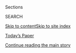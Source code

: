 <div id="app">

<div>

<div class="NYTAppHideMasthead css-1r6wvpq e1suatyy0">

<div class="section css-ui9rw0 e1suatyy2">

<div class="css-eph4ug er09x8g0">

<div class="css-6n7j50">

</div>

<span class="css-1dv1kvn">Sections</span>

<div class="css-10488qs">

<span class="css-1dv1kvn">SEARCH</span>

</div>

[Skip to content](#site-content)[Skip to site
index](#site-index)

</div>

<div class="css-10698na e1huz5gh0">

</div>

</div>

<div id="masthead-bar-one" class="section hasLinks css-15hmgas e1csuq9d3">

<div class="css-uqyvli e1csuq9d0">

</div>

<div class="css-1uqjmks e1csuq9d1">

</div>

<div class="css-9e9ivx">

[](https://myaccount.nytimes3xbfgragh.onion/auth/login?response_type=cookie&client_id=vi)

</div>

<div class="css-1bvtpon e1csuq9d2">

[Today’s Paper](https://www.nytimes3xbfgragh.onion/section/todayspaper)

</div>

</div>

</div>

</div>

<div data-aria-hidden="false">

<div id="site-content" data-role="main">

<div id="top-wrapper" class="css-15p45cc eaca97t0" type="top">

<div id="top-slug" class="css-19x0jxb eaca97t1" hidden="">

Advertisement

</div>

[Continue reading the main
story](#after-top)

<div class="ad top-wrapper" style="text-align:center;height:100%;display:block;min-height:90px">

<div id="top" class="place-ad" data-position="top" data-size-key="top">

</div>

</div>

<div id="after-top">

</div>

</div>

<div id="byline" class="section css-15h4p1b e9abtgs0">

<div class="css-1j21atc e1svk9qx1">

<div class="css-nfcc9b e1svk9qx3">

<div class="css-vl9dhg e1svk9qx5">

<div class="css-1nrhkj6 e1svk9qx6">

# Katie Thomas

</div>

## <span></span>

Katie Thomas has been a reporter for The New York Times since 2008. She
currently covers the business of health care, with a focus on the drug
industry. She has spent the last few years reporting on the issue of
high drug prices.

<span class="css-dd5dyy">More**</span>

</div>

</div>

</div>

<div>

<div id="mid1-wrapper" class="css-1mn4oms eaca97t0" type="rank">

<div id="mid1-slug" class="css-1tag3rd eaca97t1">

Advertisement

</div>

[Continue reading the main
story](#after-mid1)

<div id="mid1" class="ad mid1-wrapper" style="text-align:center;height:100%;display:block">

</div>

<div id="after-mid1">

</div>

</div>

</div>

<div class="css-185go5a e1o5byef0">

<div class="css-15cbhtu">

  - [Latest](#stream-panel)
  - <span class="css-6n7j50">Search</span>
    <div class="control">
    <div class="label-container css-1dv1kvn">
    Search
    </div>
    <div class="css-wm4t3d">
    **<span id="clear-search-input" class="css-1dv1kvn">Clear this text
    input</span>
    </div>
    </div>
    <span class="css-1iovbfw"></span>

<div id="stream-panel" class="section css-8msx5b e1jz0cab1">

<div class="css-13mho3u">

1.  
    
    <div class="css-1cp3ece">
    
    <div class="css-1l4spti">
    
    [](/2020/08/14/health/covid-19-antibody-treatments.html)
    
    <div class="css-79elbk">
    
    ![](https://static01.graylady3jvrrxbe.onion/images/2020/08/14/science/14VIRUS-TRIALS1/14VIRUS-TRIALS1-thumbWide-v2.jpg?quality=75&auto=webp&disable=upscale)
    
    </div>
    
    ## Clinical Trials of Coronavirus Drugs Are Taking Longer Than Expected
    
    Antibody trials sponsored by Regeneron and Eli Lilly are off to a
    slow start because of a dearth of tests, overwhelmed hospitals and
    reluctant patients.
    
    <div class="css-1nqbnmb ea5icrr0">
    
    By <span class="css-1n7hynb">Katie
    Thomas</span>
    
    </div>
    
    </div>
    
    <div class="css-1lc2l26 e1xfvim33">
    
    </div>
    
    </div>

2.  
    
    <div class="css-1cp3ece">
    
    <div class="css-1l4spti">
    
    [](/es/2020/08/07/espanol/ciencia-y-tecnologia/plasma-convaleciente-coronavirus.html)
    
    <div class="css-79elbk">
    
    ![](https://static01.graylady3jvrrxbe.onion/images/2020/07/31/science/05virus-plasma-ES-00/31VIRUS-PLASMA1-thumbWide.jpg?quality=75&auto=webp&disable=upscale)
    
    </div>
    
    ## El tratamiento de plasma: Trump lo elogia y los investigadores luchan por finalizar estudios que prueben su eficacia
    
    Miles de pacientes de la COVID-19 han sido tratados con plasma
    sanguíneo de personas que se han recuperado del virus. Sin embargo,
    el tratamiento aún no ha sido probado en ensayos clínicos rigurosos.
    
    <div class="css-1nqbnmb ea5icrr0">
    
    By <span class="css-1n7hynb">Katie Thomas <span>and</span> Noah
    Weiland</span>
    
    </div>
    
    <div class="css-185051n">
    
    [Read in
    English](https://www.nytimes3xbfgragh.onion/2020/08/04/health/trump-plasma.html "Read in English")
    
    </div>
    
    </div>
    
    <div class="css-1lc2l26 e1xfvim33">
    
    </div>
    
    </div>

3.  
    
    <div class="css-1cp3ece">
    
    <div class="css-1l4spti">
    
    [](/2020/08/04/health/trump-plasma.html)
    
    <div class="css-79elbk">
    
    ![](https://static01.graylady3jvrrxbe.onion/images/2020/07/31/science/31VIRUS-PLASMA1/31VIRUS-PLASMA1-thumbWide.jpg?quality=75&auto=webp&disable=upscale)
    
    </div>
    
    ## As Trump Praises Plasma, Researchers Struggle to Finish Critical Studies
    
    Thousands of Covid-19 patients have been treated with blood plasma
    outside of rigorous clinical trials — hampering research that would
    have shown whether the therapy worked.
    
    <div class="css-1nqbnmb ea5icrr0">
    
    By <span class="css-1n7hynb">Katie Thomas <span>and</span> Noah
    Weiland</span>
    
    </div>
    
    <div class="css-185051n">
    
    [Leer en
    español](https://www.nytimes3xbfgragh.onion/es/2020/08/07/espanol/ciencia-y-tecnologia/plasma-convaleciente-coronavirus.html "Read in Spanish")
    
    </div>
    
    </div>
    
    <div class="css-1lc2l26 e1xfvim33">
    
    </div>
    
    </div>

4.  
    
    <div class="css-1cp3ece">
    
    <div class="css-1l4spti">
    
    [](/2020/08/04/health/covid-19-vaccine-novavax.html)
    
    <div class="css-79elbk">
    
    ![](https://static01.graylady3jvrrxbe.onion/images/2020/08/04/science/04VIRUS-NOVAVAX1/04VIRUS-NOVAVAX1-thumbWide.jpg?quality=75&auto=webp&disable=upscale)
    
    </div>
    
    ## Scientists Are Optimistic About New Vaccine Studies From Novavax
    
    The company has received a $1.6 billion grant from the government’s
    Operation Warp Speed to have 100 million doses ready by early 2021.
    
    <div class="css-1nqbnmb ea5icrr0">
    
    By <span class="css-1n7hynb">Carl Zimmer <span>and</span> Katie
    Thomas</span>
    
    </div>
    
    </div>
    
    <div class="css-1lc2l26 e1xfvim33">
    
    </div>
    
    </div>

5.  
    
    <div class="css-1cp3ece">
    
    <div class="css-1l4spti">
    
    [](/2020/08/02/us/politics/coronavirus-vaccine.html)
    
    <div class="css-79elbk">
    
    ![](https://static01.graylady3jvrrxbe.onion/images/2020/08/02/us/politics/02dc-virus-vaccine-trump/02dc-virus-vaccine-trump-thumbWide.jpg?quality=75&auto=webp&disable=upscale)
    
    </div>
    
    ## Scientists Worry About Political Influence Over Coronavirus Vaccine Project
    
    Operation Warp Speed has moved along at a rapid clip. But some
    people involved in the process fear pressure to deliver an October
    surprise for President Trump.
    
    <div class="css-1nqbnmb ea5icrr0">
    
    By <span class="css-1n7hynb">Sharon LaFraniere, Katie Thomas, Noah
    Weiland, Peter Baker <span>and</span> Annie
    Karni</span>
    
    </div>
    
    </div>
    
    <div class="css-1lc2l26 e1xfvim33">
    
    </div>
    
    </div>

6.  
    
    <div class="css-1cp3ece">
    
    <div class="css-1l4spti">
    
    [](/2020/07/31/health/covid-19-vaccine-sanofi-gsk.html)
    
    <div class="css-79elbk">
    
    ![](https://static01.graylady3jvrrxbe.onion/images/2020/07/31/science/31VIRUS-SANOFI1/31VIRUS-SANOFI1-thumbWide.jpg?quality=75&auto=webp&disable=upscale)
    
    </div>
    
    ## Sanofi and GlaxoSmithKline Snag Biggest Coronavirus Vaccine Deal Yet
    
    The arrangement brings the Trump administration’s investment in
    coronavirus vaccine projects to more than $8 billion. The head of
    the federal effort is a former GSK executive.
    
    <div class="css-1nqbnmb ea5icrr0">
    
    By <span class="css-1n7hynb">Katie
    Thomas</span>
    
    </div>
    
    </div>
    
    <div class="css-1lc2l26 e1xfvim33">
    
    </div>
    
    </div>

7.  
    
    <div class="css-1cp3ece">
    
    <div class="css-1l4spti">
    
    [](/2020/07/24/us/politics/trump-drug-prices-coronavirus.html)
    
    <div class="css-79elbk">
    
    ![](https://static01.graylady3jvrrxbe.onion/images/2020/08/23/us/politics/23dc-virus-drugprices/merlin_174915654_c7a3e9eb-7663-4f44-8f43-780e9928cf2e-thumbWide.jpg?quality=75&auto=webp&disable=upscale)
    
    </div>
    
    ## As He Woos Drugmakers on Virus, Trump Demands Drug Price Controls
    
    President Trump is trying to revive a 2016 campaign promise to
    control the rising price of medicines, but new executive orders are
    coming when he needs drugmakers to deliver coronavirus treatments.
    
    <div class="css-1nqbnmb ea5icrr0">
    
    By <span class="css-1n7hynb">Margot Sanger-Katz, Noah Weiland
    <span>and</span> Katie
    Thomas</span>
    
    </div>
    
    </div>
    
    <div class="css-1lc2l26 e1xfvim33">
    
    </div>
    
    </div>

8.  
    
    <div class="css-1cp3ece">
    
    <div class="css-1l4spti">
    
    [](/2020/07/16/health/coronavirus-vaccine-novavax.html)
    
    <div class="css-79elbk">
    
    ![](https://static01.graylady3jvrrxbe.onion/images/2020/07/15/science/15VIRUS-NOVAVAX1/15VIRUS-NOVAVAX1-thumbWide.jpg?quality=75&auto=webp&disable=upscale)
    
    </div>
    
    ## How a Struggling Company Won $1.6 Billion to Make a Coronavirus Vaccine
    
    Novavax just received the Trump administration’s largest vaccine
    contract. In the Maryland company’s 33-year history, it has never
    brought a vaccine to market.
    
    <div class="css-1nqbnmb ea5icrr0">
    
    By <span class="css-1n7hynb">Katie Thomas <span>and</span> Megan
    Twohey</span>
    
    </div>
    
    </div>
    
    <div class="css-1lc2l26 e1xfvim33">
    
    </div>
    
    </div>

9.  
    
    <div class="css-1cp3ece">
    
    <div class="css-1l4spti">
    
    [](/2020/07/09/health/regeneron-monoclonal-antibodies.html)
    
    <div class="css-79elbk">
    
    ![](https://static01.graylady3jvrrxbe.onion/images/2020/07/08/science/00virus-regeneron01/00virus-regeneron01-thumbWide.jpg?quality=75&auto=webp&disable=upscale)
    
    </div>
    
    ## These Scientists Raced to Find a Covid-19 Drug. Then the Virus Found Them.
    
    This spring, researchers at Regeneron’s Westchester headquarters
    found themselves in one of the country’s first coronavirus hot
    spots.
    
    <div class="css-1nqbnmb ea5icrr0">
    
    By <span class="css-1n7hynb">Katie
    Thomas</span>
    
    </div>
    
    </div>
    
    <div class="css-1lc2l26 e1xfvim33">
    
    </div>
    
    </div>

10. 
    
    <div class="css-1cp3ece">
    
    <div class="css-1l4spti">
    
    [](/2020/07/07/health/novavax-coronavirus-vaccine-warp-speed.html)
    
    <div class="css-79elbk">
    
    ![](https://static01.graylady3jvrrxbe.onion/images/2020/07/06/science/06virus-warpspeed/06virus-warpspeed-thumbWide.jpg?quality=75&auto=webp&disable=upscale)
    
    </div>
    
    ## U.S. Will Pay $1.6 Billion to Novavax for Coronavirus Vaccine
    
    The Maryland-based company, which has never brought a product to
    market before, just made the biggest deal to date with the Trump
    administration’s Operation Warp Speed.
    
    <div class="css-1nqbnmb ea5icrr0">
    
    By <span class="css-1n7hynb">Katie Thomas</span>
    
    </div>
    
    </div>
    
    <div class="css-1lc2l26 e1xfvim33">
    
    </div>
    
    </div>

<div class="css-13mho3u">

<div class="css-1t62hi8">

<div class="css-1stvaey">

Show
More

<div>

<div style="border:0;clip:rect(0 0 0 0);height:1px;margin:-1px;overflow:hidden;white-space:nowrap;padding:0;width:1px;position:absolute" data-role="log" data-aria-live="assertive">

</div>

<div style="border:0;clip:rect(0 0 0 0);height:1px;margin:-1px;overflow:hidden;white-space:nowrap;padding:0;width:1px;position:absolute" data-role="log" data-aria-live="assertive">

</div>

<div style="border:0;clip:rect(0 0 0 0);height:1px;margin:-1px;overflow:hidden;white-space:nowrap;padding:0;width:1px;position:absolute" data-role="log" data-aria-live="polite">

</div>

<div style="border:0;clip:rect(0 0 0 0);height:1px;margin:-1px;overflow:hidden;white-space:nowrap;padding:0;width:1px;position:absolute" data-role="log" data-aria-live="polite">

</div>

</div>

</div>

</div>

</div>

</div>

<div class="css-g6hk37 supplemental">

<div id="mid2-wrapper" class="css-10wkyv7 eaca97t0" type="lede">

<div id="mid2-slug" class="css-1tag3rd eaca97t1">

Advertisement

</div>

[Continue reading the main
story](#after-mid2)

<div id="mid2" class="ad mid2-wrapper" style="text-align:center;height:100%;display:block;min-height:250px">

</div>

<div id="after-mid2">

</div>

</div>

## Follow Elsewhere

<div class="module-body">

  - [**<span data-aria-hidden="true">katie\_thomas</span><span class="css-1dv1kvn">twitter
    page for katie\_thomas</span>](https://twitter.com/katie_thomas)

</div>

</div>

</div>

</div>

</div>

</div>

</div>

## Site Index

<div>

</div>

## Site Information Navigation

  - [© <span>2020</span> <span>The New York Times
    Company</span>](https://help.nytimes3xbfgragh.onion/hc/en-us/articles/115014792127-Copyright-notice)

<!-- end list -->

  - [NYTCo](https://www.nytco.com/)
  - [Contact
    Us](https://help.nytimes3xbfgragh.onion/hc/en-us/articles/115015385887-Contact-Us)
  - [Work with us](https://www.nytco.com/careers/)
  - [Advertise](https://nytmediakit.com/)
  - [T Brand Studio](http://www.tbrandstudio.com/)
  - [Your Ad
    Choices](https://www.nytimes3xbfgragh.onion/privacy/cookie-policy#how-do-i-manage-trackers)
  - [Privacy](https://www.nytimes3xbfgragh.onion/privacy)
  - [Terms of
    Service](https://help.nytimes3xbfgragh.onion/hc/en-us/articles/115014893428-Terms-of-service)
  - [Terms of
    Sale](https://help.nytimes3xbfgragh.onion/hc/en-us/articles/115014893968-Terms-of-sale)
  - [Site
    Map](https://spiderbites.nytimes3xbfgragh.onion)
  - [Help](https://help.nytimes3xbfgragh.onion/hc/en-us)
  - [Subscriptions](https://www.nytimes3xbfgragh.onion/subscription?campaignId=37WXW)

</div>

</div>

